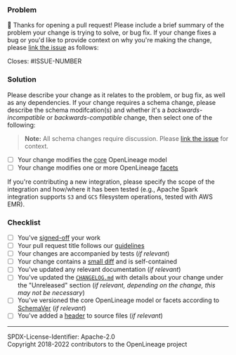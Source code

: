 ### Problem

👋 Thanks for opening a pull request! Please include a brief summary of the problem your change is trying to solve, or bug fix. If your change fixes a bug or you'd like to provide context on why you're making the change, please [link the issue](https://docs.github.com/en/issues/tracking-your-work-with-issues/linking-a-pull-request-to-an-issue) as follows:

Closes: #ISSUE-NUMBER

### Solution

Please describe your change as it relates to the problem, or bug fix, as well as any dependencies. If your change requires a schema change, please describe the schema modifcation(s) and whether it's a _backwards-incompatible_ or _backwards-compatible_ change, then select one of the following:

> **Note:** All schema changes require discussion. Please [link the issue](https://docs.github.com/en/issues/tracking-your-work-with-issues/linking-a-pull-request-to-an-issue) for context.

- [ ] Your change modifies the [core](https://github.com/OpenLineage/OpenLineage/blob/main/spec/OpenLineage.json) OpenLineage model
- [ ] Your change modifies one or more OpenLineage [facets](https://github.com/OpenLineage/OpenLineage/tree/main/spec/facets)

If you're contributing a new integration, please specify the scope of the integration and how/where it has been tested (e.g., Apache Spark integration supports `S3` and `GCS` filesystem operations, tested with AWS EMR).

### Checklist

- [ ] You've [signed-off](https://github.com/OpenLineage/OpenLineage/blob/main/why-the-dco.md) your work
- [ ] Your pull request title follows our [guidelines](https://github.com/OpenLineage/OpenLineage/blob/main/CONTRIBUTING.md#creating-pull-requests)
- [ ] Your changes are accompanied by tests (_if relevant_)
- [ ] Your change contains a [small diff](https://kurtisnusbaum.medium.com/stacked-diffs-keeping-phabricator-diffs-small-d9964f4dcfa6) and is self-contained
- [ ] You've updated any relevant documentation (_if relevant_)
- [ ] You've updated the [`CHANGELOG.md`](https://github.com/OpenLineage/OpenLineage/blob/main/CHANGELOG.md) with details about your change under the "Unreleased" section (_if relevant, depending on the change, this may not be necessary_)
- [ ] You've versioned the core OpenLineage model or facets according to [SchemaVer](https://docs.snowplowanalytics.com/docs/pipeline-components-and-applications/iglu/common-architecture/schemaver) (_if relevant_)
- [ ] You've added a [header](https://github.com/OpenLineage/OpenLineage/tree/main/.github/header_templates.md) to source files (_if relevant_)

----
SPDX-License-Identifier: Apache-2.0\
Copyright 2018-2022 contributors to the OpenLineage project